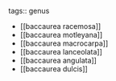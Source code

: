 tags:: genus

- [[baccaurea racemosa]]
- [[baccaurea motleyana]]
- [[baccaurea macrocarpa]]
- [[baccaurea lanceolata]]
- [[baccaurea angulata]]
- [[baccaurea dulcis]]